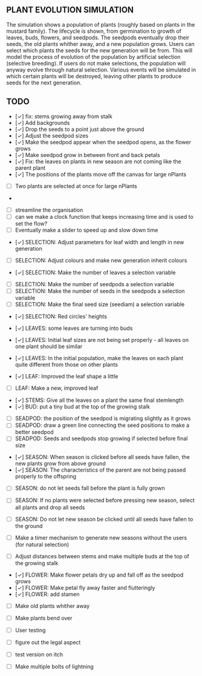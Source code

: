 ## PLANT EVOLUTION SIMULATION
The simulation shows a population of plants (roughly based on plants in the mustard family).
The lifecycle is shown, from germination to growth of leaves, buds, flowers, and seedpods.
The seedpods eventually drop their seeds, the old plants whither away, and a new population grows.
Users can select which plants the seeds for the new generation will be from.
This will model the process of evolution of the population by artificial selection (selective breeding).
If users do not make selections, the population will anyway evolve through natural selection.
Various events will be simulated in which certain plants will be destroyed, 
leaving other plants to produce seeds for the next generation.
## TODO
  - [✓] fix: stems growing away from stalk
  - [✓] Add backgrounds
  - [✓] Drop the seeds to a point just above the ground
  - [✓] Adjust the seedpod sizes
  - [✓] Make the seedpod appear when the seedpod opens, as the flower grows
  - [✓] Make seedpod grow in between front and back petals
  - [✓] Fix: the leaves on plants in new season are not coming like the parent plant
  - [✓] The positions of the plants move off the canvas for large nPlants
  - [ ] Two plants are selected at once for large nPlants
  - 
  - [ ] streamline the organisation 
  - [ ] can we make a clock function that keeps increasing time and is used to set the flow?
  - [ ] Eventually make a slider to speed up and slow down time

  - [✓] SELECTION: Adjust parameters for leaf width and length in new generation
  - [ ] SELECTION: Adjust colours and make new generation inherit colours 
  - [✓] SELECTION: Make the number of leaves a selection variable
  - [ ] SELECTION: Make the number of seedpods a selection variable
  - [ ] SELECTION: Make the number of seeds in the seedpods a selection variable
  - [ ] SELECTION: Make the final seed size (seediam) a selection variable
  - [✓] SELECTION: Red circles' heights 

  - [✓] LEAVES: some leaves are turning into buds
  - [✓] LEAVES: Initial leaf sizes are not being set properly - all leaves on one plant should be similar
  - [✓] LEAVES: In the initial population, make the leaves on each plant quite different from those on other plants
  - [✓] LEAF: Improved the leaf shape a little
  - [ ] LEAF: Make a new, improved leaf
  
  - [✓] STEMS: Give all the leaves on a plant the same final stemlength 
  - [✓] BUD: put a tiny bud at the top of the growing stalk

  - [ ] SEADPOD: the position of the seedpod is migrating slightly as it grows
  - [ ] SEADPOD: draw a green line connecting the seed positions to make a better seedpod
  - [ ] SEADPOD: Seeds and seedpods stop growing if selected before final size

  - [✓] SEASON: When season is clicked before all seeds have fallen, the new plants grow from above ground
  - [✓] SEASON: The characteristics of the parent are not being passed properly to the offspring
  - [ ] SEASON: do not let seeds fall before the plant is fully grown
  - [ ] SEASON: If no plants were selected before pressing new season, select all plants and drop all seeds
  - [ ] SEASON: Do not let new season be clicked until all seeds have fallen to the ground
  - [ ] Make a timer mechanism to generate new seasons without the users (for natural selection)
  
  - [ ] Adjust distances between stems and make multiple buds at the top of the growing stalk
  - [✓] FLOWER: Make flower petals dry up and fall off as the seedpod grows
  - [✓] FLOWER: Make petal fly away faster and flutteringly
  - [✓] FLOWER: add stamen
  - [ ] Make old plants whither away
  - [ ] Make plants bend over

  - [ ] User testing
  - [ ] figure out the legal aspect
  - [ ] test version on itch  
  - [ ] Make multiple bolts of lightning
